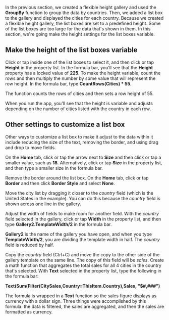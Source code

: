 <properties
   pageTitle="Customize the height of list boxes in a gallery | Microsoft PowerApps"
   description="Make the height of list boxes in a gallery variable using a function"
   services=""
   suite="powerapps"
   documentationCenter="na"
   authors="v-subohe"
   manager="anneta"
   editor=""
   tags=""/>

<tags
   ms.service="powerapps"
   ms.devlang="na"
   ms.topic="get-started-article"
   ms.tgt_pltfrm="na"
   ms.workload="na"
   ms.date="06/05/2017"
   ms.author="v-subohe"/>

In the previous section, we created a flexible height gallery and used the **GroupBy** function to group the data by countries. Then, we added a list box to the gallery and displayed the cities for each country. Because we created a flexible height gallery, the list boxes are set to a predefined height. Some of the list boxes are too large for the data that's shown in them. In this section, we're going make the height settings for the list boxes variable.

## Make the height of the list boxes variable
Click or tap inside one of the list boxes to select it, and then click or tap **Height** in the property list. In the formula bar, you'll see that the **Height** property has a locked value of **225**. To make the height variable, count the rows and then multiply the number by some value that will represent the row height. In the formula bar, type **CountRows(Cities) * 55**.

The function counts the rows of cities and then sets a row height of 55.

When you run the app, you'll see that the height is variable and adjusts depending on the number of cities listed with the country in each row.

## Other settings to customize a list box
Other ways to customize a list box to make it adjust to the data within it include reducing the size of the text, removing the border, and using drag and drop to move fields. <!-- I'm not sure if it should be 'fields' or another term here. Ditto for all the references to 'field' in this section.-->

On the **Home** tab, click or tap the arrow next to **Size** and then click or tap a smaller value, such as **18**. Alternatively, click or tap **Size** in the property list, and then type a smaller size in the formula bar.

Remove the border around the list box. On the **Home** tab, click or tap **Border** and then click **Border Style** and select **None**.

Move the city list by dragging it closer to the *country* field (which is the United States in the example). You can do this because the *country* field is shown across one line in the gallery.

Adjust the width of fields to make room for another field. With the *country* field selected in the gallery, click or tap **Width** in the property list, and then type **Gallery2.TemplateWidth/2** in the formula bar.

**Gallery2** is the name of the gallery you have open, and when you type **TemplateWidth/2**, you are dividing the template width in half. The *country* field is reduced by half.

Copy the *country* field (Ctrl+C) and move the copy to the other side of the gallery template on the same line. The copy of this field will be *sales*. <!-- note that the item selected in the property list automatically changes to Text when the copy is moved)--> Create a math function that aggregates the total sales for all 4 cities in the country that's selected.
With **Text** selected in the property list, type the following in the formula bar:

**Text(Sum(Filter(CitySales,Country=ThisItem.Country),Sales, "$#,###")**

The formula is wrapped in a **Text** function so the sales figure displays as currency with a dollar sign. Three things were accomplished by this formula: the data is filtered, the sales are aggregated, and then the sales are formatted as currency.
